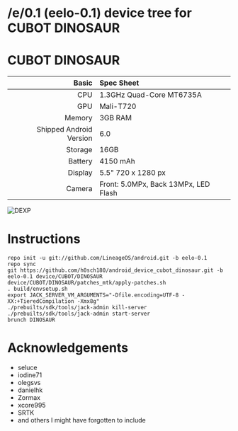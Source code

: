 # /e/0.1 (eelo-0.1) device tree for CUBOT DINOSAUR 

CUBOT DINOSAUR
==============

Basic   | Spec Sheet
-------:|:-------------------------
CPU     | 1.3GHz Quad-Core MT6735A
GPU     | Mali-T720
Memory  | 3GB RAM
Shipped Android Version | 6.0
Storage | 16GB
Battery | 4150 mAh
Display | 5.5" 720 x 1280 px
Camera  | Front: 5.0MPx, Back 13MPx, LED Flash

![DEXP](https://github.com/h0sch180/android_device_cubot_dinosaur/blob/cm-14.1/cubot_dinosaur.jpg "Cubot Dinosaur")

# Instructions
```
repo init -u git://github.com/LineageOS/android.git -b eelo-0.1 
repo sync
git https://github.com/h0sch180/android_device_cubot_dinosaur.git -b eelo-0.1 device/CUBOT/DINOSAUR
device/CUBOT/DINOSAUR/patches_mtk/apply-patches.sh
. build/envsetup.sh
export JACK_SERVER_VM_ARGUMENTS="-Dfile.encoding=UTF-8 -XX:+TieredCompilation -Xmx8g"
./prebuilts/sdk/tools/jack-admin kill-server
./prebuilts/sdk/tools/jack-admin start-server
brunch DINOSAUR
```

# Acknowledgements

* seluce
* iodine71
* olegsvs
* danielhk
* Zormax
* xcore995
* SRTK
* and others I might have forgotten to include
